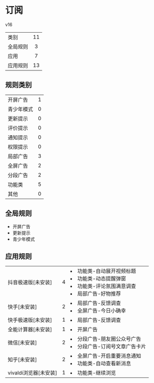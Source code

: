# 订阅

v16

|||
| - |:-:|
|类别|11|
|全局规则|3|
|应用|7|
|应用规则|13|

## 规则类别

|||
| - |:-:|
|开屏广告|1|
|青少年模式|0|
|更新提示|0|
|评价提示|0|
|通知提示|0|
|权限提示|0|
|局部广告|3|
|全屏广告|2|
|分段广告|2|
|功能类|5|
|其他|0|

## 全局规则

- 开屏广告
- 更新提示
- 青少年模式

## 应用规则

||||
| - |:-:|-|
|抖音极速版[未安装]|4|<li>功能类-自动展开视频标题<li>功能类-动态提醒弹窗<li>功能类-评论氛围满意调查<li>局部广告-好物推荐|
|快手[未安装]|2|<li>局部广告-反馈调查<li>全屏广告-今日小确幸|
|快手极速版[未安装]|1|<li>局部广告-反馈调查|
|全能计算器[未安装]|1|<li>开屏广告|
|微信[未安装]|2|<li>分段广告-朋友圈公众号广告<li>分段广告-订阅号文章广告卡片|
|知乎[未安装]|2|<li>全屏广告-开启重要消息通知<li>功能类-自动查看新消息|
|vivaldi浏览器[未安装]|1|<li>功能类-继续浏览|
